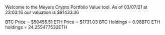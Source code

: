 Welcome to the Meyers Crypto Portfolio Value tool. 
As of 03/07/21 at 23:03:16 our valuation is $91433.36 

BTC Price = $50455.51
 ETH Price = $1731.03
BTC Holdings = 0.98BTC
 ETH holdings = 24.255477532ETH 
